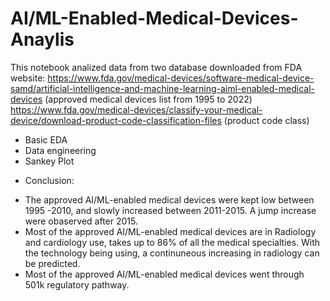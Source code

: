 # AI/ML-Enabled-Medical-Devices-Anaylis
This notebook analized data from two database downloaded from FDA website:
https://www.fda.gov/medical-devices/software-medical-device-samd/artificial-intelligence-and-machine-learning-aiml-enabled-medical-devices (approved medical devices list from 1995 to 2022)
https://www.fda.gov/medical-devices/classify-your-medical-device/download-product-code-classification-files (product code class)
- Basic EDA
- Data engineering
- Sankey Plot
* Conclusion:
 - The approved AI/ML-enabled medical devices were kept low between 1995 -2010, and slowly increased between 2011-2015. A jump increase were obaserved after 2015.
 - Most of the approved AI/ML-enabled medical devices are in Radiology and cardiology use,  takes up to 86% of all the medical specialties. With the technology being using, a continuneous increasing in radiology can be predicted.
 - Most of the approved AI/ML-enabled medical devices went through 501k regulatory pathway.
